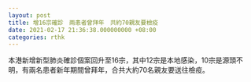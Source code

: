 ```yaml
---
layout: post
title: 增16宗確診　兩患者曾拜年　共約70親友要檢疫
date: 2021-02-17 21:36:38.000000000 +08:00
categories: rthk
---
```


本港新增新型肺炎確診個案回升至16宗，其中12宗是本地感染，10宗是源頭不明，有兩名患者新年期間曾拜年，合共大約70名親友要送往檢疫。
